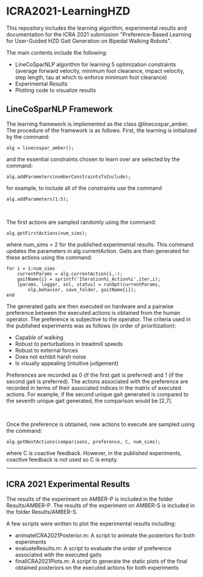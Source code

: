 # ICRA2021-LearningHZD

This repository includes the learning algorithm, experimental results and documentation for the ICRA 2021 submission "Preference-Based Learning for User-Guided HZD Gait Generation on Bipedal Walking Robots".

The main contents include the following:
- LineCoSparNLP algorithm for learning 5 optimization constraints (average forward velocity, minimum foot clearance, impact velocity, step length, tau at which to enforce minimum foot clearance)
- Experimental Results
- Plotting code to visualize results

## LineCoSparNLP Framework
The learning framework is implemented as the class @linecospar_amber. The procedure of the framework is as follows. First, the learning is initialized by the command:
```
alg = linecospar_amber();
```
and the essential constraints chosen to learn over are selected by the command:
```
alg.addParameters(numberConstraintsToInclude);
```
for example, to include all of the constraints use the command
```
alg.addParameters(1:5);
```
<br>

The first actions are sampled randomly using the command:
```
alg.getFirstActions(num_sims);
```
where num_sims = 2 for the published experimental results. This command updates the parameters in alg.currentAction. Gaits are then generated for these actions using the command:
```
for i = 1:num_sims
    currentParams = alg.currentAction(i,:);
    gaitName{i} = sprintf('Iteration%i_Action%i',iter,i);
    [params, logger, sol, status] = runOpt(currentParams, 
        nlp,behavior, save_folder, gaitName{i});
end
```

The generated gaits are then executed on hardware and a pairwise preference between the executed actions is obtained from the human operator. The preference is subjective to the operator. The criteria used in the published experiments was as follows (in order of prioritization):
 - Capable of walking
 - Robust to perturbations in treadmill speeds
 - Robust to external forces
 - Does not exhibit harsh noise
 - Is visually appealing (intuitive judgement)

Preferences are recorded as 0 (if the first gait is preferred) and 1 (if the second gait is preferred). The actions associated with the preference are recorded in terms of their associated indices in the matrix of executed actions. For example, if the second unique gait generated is compared to the seventh unique gait generated, the comparison would be [2,7]. 

<br>

Once the preference is obtained, new actions to execute are sampled using the command:
```
alg.getNextActions(comparisons, preference, C, num_sims);
```
where C is coactive feedback. However, in the published experiments, coactive feedback is not used so C is empty.

____ 
## ICRA 2021 Experimental Results

The results of the experiment on AMBER-P is included in the folder Results/AMBER-P. The results of the experiment on AMBER-S is included in the folder Results/AMBER-S. 

A few scripts were written to plot the experimental results including:
- animateICRA2021Posterior.m: A script to animate the posteriors for both experiments
- evaluateResults.m: A script to evaluate the order of preference associated with the executed gaits
- finalICRA2021Plots.m: A script to generate the static plots of the final obtained posteriors on the executed actions for both experiments
